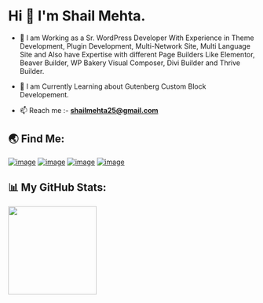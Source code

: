 <h1 align="left">Hi 👋 I'm Shail Mehta.</h1>

- 🌱 I am Working as a Sr. WordPress Developer With Experience in Theme Development, Plugin Development, Multi-Network Site, Multi Language Site and Also have Expertise with different Page Builders Like Elementor, Beaver Builder, WP Bakery Visual Composer, Divi Builder and Thrive Builder.

- 🔭 I am Currently Learning about Gutenberg Custom Block Developement.
- 📫 Reach me :- **shailmehta25@gmail.com**

<h2 align="left">🌏 Find Me:</h2>
<div align="left">
     
[![image](https://img.shields.io/badge/LinkedIn-0077B5?style=for-the-badge&logo=linkedin&logoColor=white)](https://in.linkedin.com/in/shailmehta25)
[![image](https://img.shields.io/badge/-WordPress-blue?style=for-the-badge&logo=wordpress&logoColor=white)](https://profiles.wordpress.org/shailu25/) 
[![image](https://img.shields.io/badge/Github-black?style=for-the-badge&logo=github&logoColor=white)](https://github.com/shail-mehta)
[![image](https://img.shields.io/badge/Gmail-D14836?style=for-the-badge&logo=gmail&logoColor=white)](mailto:shailmehta25@gmail.com)

</div>

<h2 align="left">📊 My GitHub Stats:</h2>

<div align="left">
     <a href="https://github-readme-stats.vercel.app/api/top-langs/?username=shail-mehta&theme=algolia" target="_blank"><img height="180em" src="https://github-readme-stats.vercel.app/api/top-langs/?username=shail-mehta&theme=algolia" /></a>

</div>

